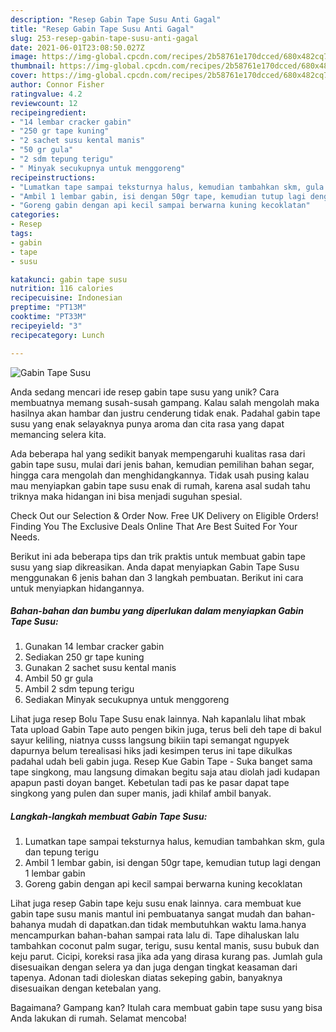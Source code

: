 ```yaml
---
description: "Resep Gabin Tape Susu Anti Gagal"
title: "Resep Gabin Tape Susu Anti Gagal"
slug: 253-resep-gabin-tape-susu-anti-gagal
date: 2021-06-01T23:08:50.027Z
image: https://img-global.cpcdn.com/recipes/2b58761e170dcced/680x482cq70/gabin-tape-susu-foto-resep-utama.jpg
thumbnail: https://img-global.cpcdn.com/recipes/2b58761e170dcced/680x482cq70/gabin-tape-susu-foto-resep-utama.jpg
cover: https://img-global.cpcdn.com/recipes/2b58761e170dcced/680x482cq70/gabin-tape-susu-foto-resep-utama.jpg
author: Connor Fisher
ratingvalue: 4.2
reviewcount: 12
recipeingredient:
- "14 lembar cracker gabin"
- "250 gr tape kuning"
- "2 sachet susu kental manis"
- "50 gr gula"
- "2 sdm tepung terigu"
- " Minyak secukupnya untuk menggoreng"
recipeinstructions:
- "Lumatkan tape sampai teksturnya halus, kemudian tambahkan skm, gula dan tepung terigu"
- "Ambil 1 lembar gabin, isi dengan 50gr tape, kemudian tutup lagi dengan 1 lembar gabin"
- "Goreng gabin dengan api kecil sampai berwarna kuning kecoklatan"
categories:
- Resep
tags:
- gabin
- tape
- susu

katakunci: gabin tape susu 
nutrition: 116 calories
recipecuisine: Indonesian
preptime: "PT13M"
cooktime: "PT33M"
recipeyield: "3"
recipecategory: Lunch

---
```



![Gabin Tape Susu](https://img-global.cpcdn.com/recipes/2b58761e170dcced/680x482cq70/gabin-tape-susu-foto-resep-utama.jpg)

Anda sedang mencari ide resep gabin tape susu yang unik? Cara membuatnya memang susah-susah gampang. Kalau salah mengolah maka hasilnya akan hambar dan justru cenderung tidak enak. Padahal gabin tape susu yang enak selayaknya punya aroma dan cita rasa yang dapat memancing selera kita.

Ada beberapa hal yang sedikit banyak mempengaruhi kualitas rasa dari gabin tape susu, mulai dari jenis bahan, kemudian pemilihan bahan segar, hingga cara mengolah dan menghidangkannya. Tidak usah pusing kalau mau menyiapkan gabin tape susu enak di rumah, karena asal sudah tahu triknya maka hidangan ini bisa menjadi suguhan spesial.

Check Out our Selection &amp; Order Now. Free UK Delivery on Eligible Orders! Finding You The Exclusive Deals Online That Are Best Suited For Your Needs.


Berikut ini ada beberapa tips dan trik praktis untuk membuat gabin tape susu yang siap dikreasikan. Anda dapat menyiapkan Gabin Tape Susu menggunakan 6 jenis bahan dan 3 langkah pembuatan. Berikut ini cara untuk menyiapkan hidangannya.

<!--inarticleads1-->

##### Bahan-bahan dan bumbu yang diperlukan dalam menyiapkan Gabin Tape Susu:

1. Gunakan 14 lembar cracker gabin
1. Sediakan 250 gr tape kuning
1. Gunakan 2 sachet susu kental manis
1. Ambil 50 gr gula
1. Ambil 2 sdm tepung terigu
1. Sediakan  Minyak secukupnya untuk menggoreng


Lihat juga resep Bolu Tape Susu enak lainnya. Nah kapanlalu lihat mbak Tata upload Gabin Tape auto pengen bikin juga, terus beli deh tape di bakul sayur keliling, niatnya cusss langsung bikiin tapi semangat ngupyek dapurnya belum terealisasi hiks jadi kesimpen terus ini tape dikulkas padahal udah beli gabin juga. Resep Kue Gabin Tape - Suka banget sama tape singkong, mau langsung dimakan begitu saja atau diolah jadi kudapan apapun pasti doyan banget. Kebetulan tadi pas ke pasar dapat tape singkong yang pulen dan super manis, jadi khilaf ambil banyak. 

<!--inarticleads2-->

##### Langkah-langkah membuat Gabin Tape Susu:

1. Lumatkan tape sampai teksturnya halus, kemudian tambahkan skm, gula dan tepung terigu
1. Ambil 1 lembar gabin, isi dengan 50gr tape, kemudian tutup lagi dengan 1 lembar gabin
1. Goreng gabin dengan api kecil sampai berwarna kuning kecoklatan


Lihat juga resep Gabin tape keju susu enak lainnya. cara membuat kue gabin tape susu manis mantul ini pembuatanya sangat mudah dan bahan-bahanya mudah di dapatkan.dan tidak membutuhkan waktu lama.hanya mencampurkan bahan-bahan sampai rata lalu di. Tape dihaluskan lalu tambahkan coconut palm sugar, terigu, susu kental manis, susu bubuk dan keju parut. Cicipi, koreksi rasa jika ada yang dirasa kurang pas. Jumlah gula disesuaikan dengan selera ya dan juga dengan tingkat keasaman dari tapenya. Adonan tadi dioleskan diatas sekeping gabin, banyaknya disesuaikan dengan ketebalan yang. 

Bagaimana? Gampang kan? Itulah cara membuat gabin tape susu yang bisa Anda lakukan di rumah. Selamat mencoba!
